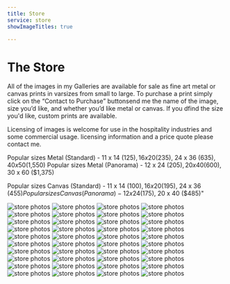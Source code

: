 ```yaml
---
title: Store
service: store
showImageTitles: true 

---
```



# The Store 

All of the images in my Galleries are available for sale as fine art metal or canvas prints in varsizes from small to large. To purchase a print simply click on the “Contact to Purchase” buttonsend me the name of the image, size you’d like, and whether you’d like metal or canvas. If you dfind the size you'd like, custom prints are available. 
							
Licensing of images is welcome for use in the hospitality industries and some commercial usage. licensing information and a price quote please contact me.

Popular sizes Metal (Standard) - 11 x 14 ($125), 16 x 20 ($235), 24 x 36 ($635), 40 x 50 ($1,550)
Popular sizes Metal (Panorama) - 12 x 24 ($205), 20 x 40 ($600), 30 x 60 ($1,375)			

Popular sizes Canvas (Standard) - 11 x 14 ($100), 16 x 20 ($195), 24 x 36 ($455)
Popular sizes Canvas (Panorama) - 12 x 24 ($175), 20 x 40 ($485)"

![store photos](../static/uploads/Nature-Loon-Family-Swim.jpg)
![store photos](../static/uploads/City-Piazza-San-Marco-Wedding.jpg)
![store photos](../static/uploads/City-Eiffel-Tower-Dusk.jpg)
![store photos](../static/uploads/Nature-Winter-Robin.jpg)
![store photos](../static/uploads/Nature-Red-Alert-Ostrich.jpg)
![store photos](../static/uploads/City-Capitol-Sunrise-Monona-Gold.jpg)
![store photos](../static/uploads/Nature-Zebra-Pair.jpg)
![store photos](../static/uploads/Nature-King-in-Profile.jpg)
![store photos](../static/uploads/City-Notre-Dame-Pink-Blossoms.jpg)
![store photos](../static/uploads/City-Eiffel-Tower-Seine.jpg)
![store photos](../static/uploads/Nature-Yellowstone-Bison.jpg)
![store photos](../static/uploads/Nature-Sunflower-Bumblebee-1.jpg)
![store photos](../static/uploads/Nature-Baby-Sunflower.jpg)
![store photos](../static/uploads/Nature-King-in-the-Morning-Sun.jpg)
![store photos](../static/uploads/Nature-Drake-Woody.jpg)
![store photos](../static/uploads/Nature-Sunflower-Bumblebee-2.jpg)
![store photos](../static/uploads/City-Capitol-Sunrise-Monona-Pink.jpg)
![store photos](../static/uploads/City-Eiffel-Tower-BW.jpg)
![store photos](../static/uploads/City-Capitol-State-Street.jpg)
![store photos](../static/uploads/Nature-Dad-and-Calf.jpg)
![store photos](../static/uploads/Nature-GHO-with-baby.jpg)
![store photos](../static/uploads/City-Capitol-Isthmus.jpg)
![store photos](../static/uploads/Nature-Eastern-Bluebird.jpg)
![store photos](../static/uploads/Nature-Queen-Close.jpg)
![store photos](../static/uploads/Nature-Michigan-Gobbler.jpg)
![store photos](../static/uploads/Nature-Mom-Ostrich-with-Chicks.jpg)
![store photos](../static/uploads/Nature-Elephant-Close.jpg)
![store photos](../static/uploads/Nature-Pair-of-Kings.jpg)
![store photos](../static/uploads/Nature-Mallard-Family-in-a-Log.jpg)
![store photos](../static/uploads/City-Sunset-from-Spanish-Steps.jpg)
![store photos](../static/uploads/City-Fireworks-Shake-the-Lake-1.jpg)
![store photos](../static/uploads/Nature-Robben-Island-Penguin.jpg)
![store photos](../static/uploads/City-Capitol-Wisconsin.jpg)
![store photos](../static/uploads/Nature-Autumn-at-Holy-Hill.jpg)
![store photos](../static/uploads/City-Fishing-Boats-Garda-Lake.jpg)
![store photos](../static/uploads/City-Fireworks-Shake-the-Lake-2.jpg)
![store photos](../static/uploads/Nature-Bald-Eagle-Liftoff.jpg)
![store photos](../static/uploads/Nature-Cows-Grazing.jpg)
![store photos](../static/uploads/City-ile-de-la-cite-at-sunrise.jpg)
![store photos](../static/uploads/City-Capitol-Tulips.jpg)
